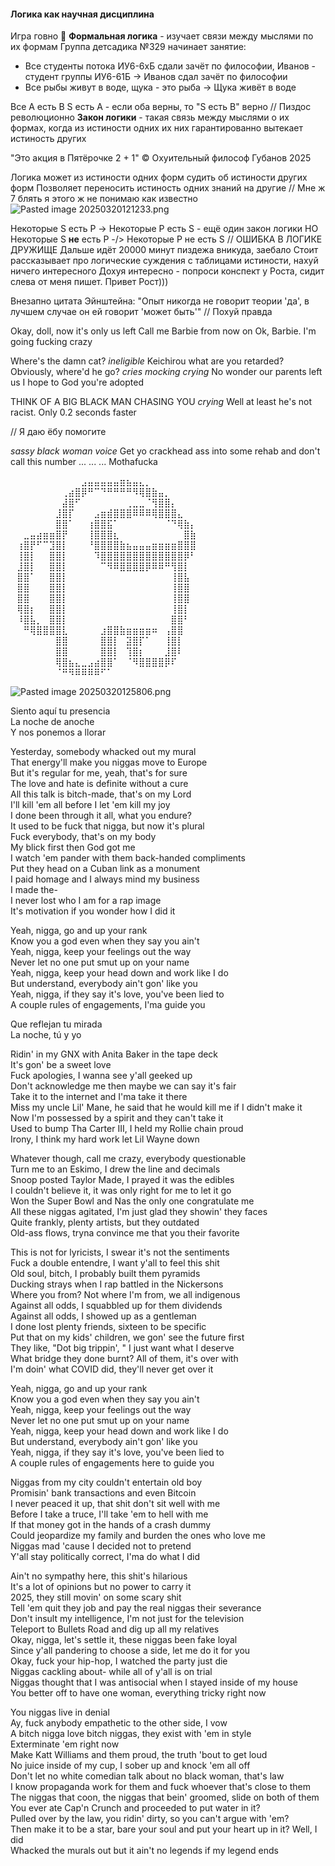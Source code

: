 #### Логика как научная дисциплина

Игра говно 🤪
**Формальная логика** - изучает связи между мыслями по их формам
Группа детсадика №329 начинает занятие:

* Все студенты потока ИУ6-6хБ сдали зачёт по философии, Иванов - студент группы ИУ6-61Б -> Иванов сдал зачёт по философии
* Все рыбы живут в воде, щука - это рыба -> Щука живёт в воде

Все А есть В
S есть А           - если оба верны, то "S есть В" верно
// Пиздос революционно
**Закон логики** - такая связь между мыслями о их формах, когда из истиности одних их них гарантированно вытекает истиность других

"Это акция в Пятёрочке 2 + 1"
©️ Охуительный философ Губанов 2025

Логика может из истиности одних форм судить об истиности других форм
Позволяет переносить истиность одних знаний на другие
// Мне ж 7 блять я этого ж не понимаю как известно
![Pasted image 20250320121233.png](%D0%9F%D0%B8%D0%BA%D1%87%D0%B8/Pasted%20image%2020250320121233.png)

Некоторые S есть P -> Некоторые P есть S - ещё один закон логики
НО Некоторые S **не** есть P -/> Некоторые P не есть S
// ОШИБКА В ЛОГИКЕ ДРУЖИЩЕ
Дальше идёт 20000 минут пиздежа вникуда, заебало
Стоит рассказывает про логические суждения с таблицами истиности, нахуй ничего интересного
Дохуя интересно - попроси конспект у Роста, сидит слева от меня пишет. Привет Рост)))

Внезапно цитата Эйнштейна: "Опыт никогда не говорит теории 'да', в лучшем случае он ей говорит 'может быть'"
// Похуй правда

Okay, doll, now it's only us left
Call me Barbie from now on
Ok, Barbie. I'm going fucking crazy

Where's the damn cat?
*ineligible*
Keichirou what are you retarded? Obviously, where'd he go?
*cries*
*mocking crying* No wonder our parents left us I hope to God you're adopted

THINK OF A BIG BLACK MAN CHASING YOU
*crying*
Well at least he's not racist. Only 0.2 seconds faster

// Я даю ёбу помогите

*sassy black woman voice* Get yo crackhead ass into some rehab and don't call this number
...
...
...
Mothafucka

⠀⠀⠀⠀⠀⠀⠀⠀⠀⠀⠀⣠⣤⣤⣤⣤⣤⣶⣦⣤⣄⡀⠀⠀⠀⠀⠀⠀⠀⠀
⠀⠀⠀⠀⠀⠀⠀⠀⢀⣴⣿⡿⠛⠉⠙⠛⠛⠛⠛⠻⢿⣿⣷⣤⡀⠀⠀⠀⠀⠀
⠀⠀⠀⠀⠀⠀⠀⠀⣼⣿⠋⠀⠀⠀⠀⠀⠀⠀⢀⣀⣀⠈⢻⣿⣿⡄⠀⠀⠀⠀
⠀⠀⠀⠀⠀⠀⠀⣸⣿⡏⠀⠀⠀⣠⣶⣾⣿⣿⣿⠿⠿⠿⢿⣿⣿⣿⣄⠀⠀⠀
⠀⠀⠀⠀⠀⠀⠀⣿⣿⠁⠀⠀⢰⣿⣿⣯⠁⠀⠀⠀⠀⠀⠀⠀⠈⠙⢿⣷⡄⠀
⠀⠀⣀⣤⣴⣶⣶⣿⡟⠀⠀⠀⢸⣿⣿⣿⣆⠀⠀⠀⠀⠀⠀⠀⠀⠀⠀⣿⣷⠀
⠀⢰⣿⡟⠋⠉⣹⣿⡇⠀⠀⠀⠘⣿⣿⣿⣿⣷⣦⣤⣤⣤⣶⣶⣶⣶⣿⣿⣿⠀
⠀⢸⣿⡇⠀⠀⣿⣿⡇⠀⠀⠀⠀⠹⣿⣿⣿⣿⣿⣿⣿⣿⣿⣿⣿⣿⣿⡿⠃⠀
⠀⣸⣿⡇⠀⠀⣿⣿⡇⠀⠀⠀⠀⠀⠉⠻⠿⣿⣿⣿⣿⡿⠿⠿⠛⢻⣿⡇⠀⠀
⠀⣿⣿⠁⠀⠀⣿⣿⡇⠀⠀⠀⠀⠀⠀⠀⠀⠀⠀⠀⠀⠀⠀⠀⠀⢸⣿⣧⠀⠀
⠀⣿⣿⠀⠀⠀⣿⣿⡇⠀⠀⠀⠀⠀⠀⠀⠀⠀⠀⠀⠀⠀⠀⠀⠀⢸⣿⣿⠀⠀
⠀⣿⣿⠀⠀⠀⣿⣿⡇⠀⠀⠀⠀⠀⠀⠀⠀⠀⠀⠀⠀⠀⠀⠀⠀⢸⣿⣿⠀⠀
⠀⢿⣿⡆⠀⠀⣿⣿⡇⠀⠀⠀⠀⠀⠀⠀⠀⠀⠀⠀⠀⠀⠀⠀⠀⢸⣿⡇⠀⠀
⠀⠸⣿⣧⡀⠀⣿⣿⡇⠀⠀⠀⠀⠀⠀⠀⠀⠀⠀⠀⠀⠀⠀⠀⠀⣿⣿⠃⠀⠀
⠀⠀⠛⢿⣿⣿⣿⣿⣇⠀⠀⠀⠀⠀⣰⣿⣿⣷⣶⣶⣶⣶⠶⠀⢠⣿⣿⠀⠀⠀
⠀⠀⠀⠀⠀⠀⠀⣿⣿⠀⠀⠀⠀⠀⣿⣿⡇⠀⣽⣿⡏⠁⠀⠀⢸⣿⡇⠀⠀⠀
⠀⠀⠀⠀⠀⠀⠀⣿⣿⠀⠀⠀⠀⠀⣿⣿⡇⠀⢹⣿⡆⠀⠀⠀⣸⣿⠇⠀⠀⠀
⠀⠀⠀⠀⠀⠀⠀⢿⣿⣦⣄⣀⣠⣴⣿⣿⠁⠀⠈⠻⣿⣿⣿⣿⡿⠏⠀⠀⠀⠀
⠀⠀⠀⠀⠀⠀⠀⠈⠛⠻⠿⠿⠿⠿⠋⠁⠀⠀⠀⠀⠀⠀⠀⠀⠀⠀⠀⠀⠀⠀

![Pasted image 20250320125806.png](%D0%9F%D0%B8%D0%BA%D1%87%D0%B8/Pasted%20image%2020250320125806.png)

Siento aquí tu presencia  
La noche de anoche  
Y nos ponemos a llorar

Yesterday, somebody whacked out my mural  
That energy'll make you niggas move to Europe  
But it's regular for me, yeah, that's for sure  
The love and hate is definite without a cure  
All this talk is bitch-made, that's on my Lord  
I'll kill 'em all before I let 'em kill my joy  
I done been through it all, what you endure?  
It used to be fuck that nigga, but now it's plural  
Fuck everybody, that's on my body  
My blick first then God got me  
I watch 'em pander with them back-handed compliments  
Put they head on a Cuban link as a monument  
I paid homage and I always mind my business  
I made the-  
I never lost who I am for a rap image  
It's motivation if you wonder how I did it

Yeah, nigga, go and up your rank  
Know you a god even when they say you ain't  
Yeah, nigga, keep your feelings out the way  
Never let no one put smut up on your name  
Yeah, nigga, keep your head down and work like I do  
But understand, everybody ain't gon' like you  
Yeah, nigga, if they say it's love, you've been lied to  
A couple rules of engagements, I'ma guide you

Que reflejan tu mirada  
La noche, tú y yo

Ridin' in my GNX with Anita Baker in the tape deck  
It's gon' be a sweet love  
Fuck apologies, I wanna see y'all geeked up  
Don't acknowledge me then maybe we can say it's fair  
Take it to the internet and I'ma take it there  
Miss my uncle Lil' Mane, he said that he would kill me if I didn't make it  
Now I'm possessed by a spirit and they can't take it  
Used to bump Tha Carter III, I held my Rollie chain proud  
Irony, I think my hard work let Lil Wayne down

Whatever though, call me crazy, everybody questionable  
Turn me to an Eskimo, I drew the line and decimals  
Snoop posted Taylor Made, I prayed it was the edibles  
I couldn't believe it, it was only right for me to let it go  
Won the Super Bowl and Nas the only one congratulate me  
All these niggas agitated, I'm just glad they showin' they faces  
Quite frankly, plenty artists, but they outdated  
Old-ass flows, tryna convince me that you their favorite

This is not for lyricists, I swear it's not the sentiments  
Fuck a double entendre, I want y'all to feel this shit  
Old soul, bitch, I probably built them pyramids  
Ducking strays when I rap battled in the Nickersons  
Where you from? Not where I'm from, we all indigenous  
Against all odds, I squabbled up for them dividends  
Against all odds, I showed up as a gentleman  
I done lost plenty friends, sixteen to be specific  
Put that on my kids' children, we gon' see the future first  
They like, "Dot big trippin', " I just want what I deserve  
What bridge they done burnt? All of them, it's over with  
I'm doin' what COVID did, they'll never get over it

Yeah, nigga, go and up your rank  
Know you a god even when they say you ain't  
Yeah, nigga, keep your feelings out the way  
Never let no one put smut up on your name  
Yeah, nigga, keep your head down and work like I do  
But understand, everybody ain't gon' like you  
Yeah, nigga, if they say it's love, you've been lied to  
A couple rules of engagements here to guide you

Niggas from my city couldn't entertain old boy  
Promisin' bank transactions and even Bitcoin  
I never peaced it up, that shit don't sit well with me  
Before I take a truce, I'll take 'em to hell with me  
If that money got in the hands of a crash dummy  
Could jeopardize my family and burden the ones who love me  
Niggas mad 'cause I decided not to pretend  
Y'all stay politically correct, I'ma do what I did

Ain't no sympathy here, this shit's hilarious  
It's a lot of opinions but no power to carry it  
2025, they still movin' on some scary shit  
Tell 'em quit they job and pay the real niggas their severance  
Don't insult my intelligence, I'm not just for the television  
Teleport to Bullets Road and dig up all my relatives  
Okay, nigga, let's settle it, these niggas been fake loyal  
Since y'all pandering to choose a side, let me do it for you  
Okay, fuck your hip-hop, I watched the party just die  
Niggas cackling about- while all of y'all is on trial  
Niggas thought that I was antisocial when I stayed inside of my house  
You better off to have one woman, everything tricky right now

You niggas live in denial  
Ay, fuck anybody empathetic to the other side, I vow  
A bitch nigga love bitch niggas, they exist with 'em in style  
Exterminate 'em right now  
Make Katt Williams and them proud, the truth 'bout to get loud  
No juice inside of my cup, I sober up and knock 'em all off  
Don't let no white comedian talk about no black woman, that's law  
I know propaganda work for them and fuck whoever that's close to them  
The niggas that coon, the niggas that bein' groomed, slide on both of them  
You ever ate Cap'n Crunch and proceeded to put water in it?  
Pulled over by the law, you ridin' dirty, so you can't argue with 'em?  
Then make it to be a star, bare your soul and put your heart up in it? Well, I did  
Whacked the murals out but it ain't no legends if my legend ends
